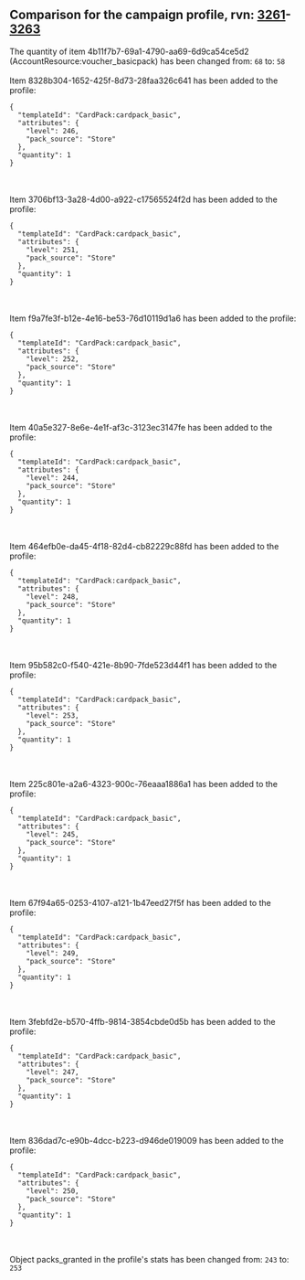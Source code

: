 ## Comparison for the campaign profile, rvn: [3261](https://github.com/PRO100KatYT/FortniteProfileRevisions/tree/main/profiles/campaign/3261%20campaign.json)-[3263](https://github.com/PRO100KatYT/FortniteProfileRevisions/tree/main/profiles/campaign/3263%20campaign.json)

The quantity of item 4b11f7b7-69a1-4790-aa69-6d9ca54ce5d2 (AccountResource:voucher_basicpack) has been changed from: `68` to: `58`
<br><br>
Item 8328b304-1652-425f-8d73-28faa326c641 has been added to the profile:

```
{
  "templateId": "CardPack:cardpack_basic",
  "attributes": {
    "level": 246,
    "pack_source": "Store"
  },
  "quantity": 1
}
```

<br><br>
Item 3706bf13-3a28-4d00-a922-c17565524f2d has been added to the profile:

```
{
  "templateId": "CardPack:cardpack_basic",
  "attributes": {
    "level": 251,
    "pack_source": "Store"
  },
  "quantity": 1
}
```

<br><br>
Item f9a7fe3f-b12e-4e16-be53-76d10119d1a6 has been added to the profile:

```
{
  "templateId": "CardPack:cardpack_basic",
  "attributes": {
    "level": 252,
    "pack_source": "Store"
  },
  "quantity": 1
}
```

<br><br>
Item 40a5e327-8e6e-4e1f-af3c-3123ec3147fe has been added to the profile:

```
{
  "templateId": "CardPack:cardpack_basic",
  "attributes": {
    "level": 244,
    "pack_source": "Store"
  },
  "quantity": 1
}
```

<br><br>
Item 464efb0e-da45-4f18-82d4-cb82229c88fd has been added to the profile:

```
{
  "templateId": "CardPack:cardpack_basic",
  "attributes": {
    "level": 248,
    "pack_source": "Store"
  },
  "quantity": 1
}
```

<br><br>
Item 95b582c0-f540-421e-8b90-7fde523d44f1 has been added to the profile:

```
{
  "templateId": "CardPack:cardpack_basic",
  "attributes": {
    "level": 253,
    "pack_source": "Store"
  },
  "quantity": 1
}
```

<br><br>
Item 225c801e-a2a6-4323-900c-76eaaa1886a1 has been added to the profile:

```
{
  "templateId": "CardPack:cardpack_basic",
  "attributes": {
    "level": 245,
    "pack_source": "Store"
  },
  "quantity": 1
}
```

<br><br>
Item 67f94a65-0253-4107-a121-1b47eed27f5f has been added to the profile:

```
{
  "templateId": "CardPack:cardpack_basic",
  "attributes": {
    "level": 249,
    "pack_source": "Store"
  },
  "quantity": 1
}
```

<br><br>
Item 3febfd2e-b570-4ffb-9814-3854cbde0d5b has been added to the profile:

```
{
  "templateId": "CardPack:cardpack_basic",
  "attributes": {
    "level": 247,
    "pack_source": "Store"
  },
  "quantity": 1
}
```

<br><br>
Item 836dad7c-e90b-4dcc-b223-d946de019009 has been added to the profile:

```
{
  "templateId": "CardPack:cardpack_basic",
  "attributes": {
    "level": 250,
    "pack_source": "Store"
  },
  "quantity": 1
}
```

<br><br>
Object packs_granted in the profile's stats has been changed from: `243` to: `253`
<br><br>
